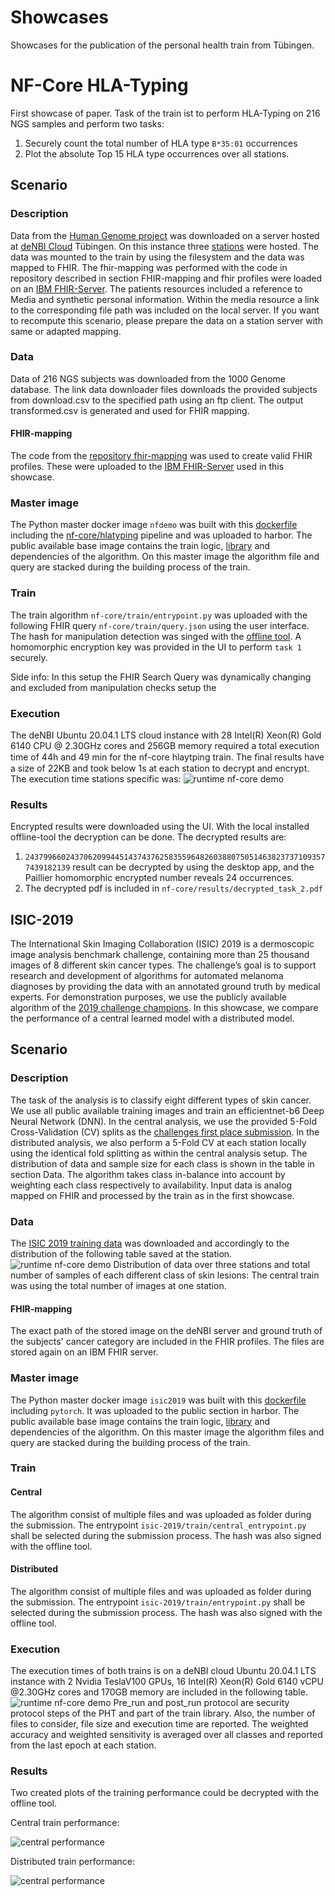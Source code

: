 # Showcases

Showcases for the publication of the personal health train from Tübingen.

# NF-Core HLA-Typing
First showcase of paper. Task of the train ist to perform HLA-Typing on 216 NGS samples and perform two tasks:
1. Securely count the total number of HLA type `B*35:01` occurrences
2. Plot the absolute Top 15 HLA type occurrences over all stations.

## Scenario
### Description
Data from the [Human Genome project](https://doi.org/10.1038/nature11632) was downloaded on a server hosted at [deNBI Cloud](https://cloud.denbi.de/tubingen/) Tübingen.
On this instance three [stations](https://gitlab.com/PersonalHealthTrain/implementations/germanmii/difuture/station/station) were hosted. The data was mounted to the train by using the filesystem and the data was mapped to FHIR.
The fhir-mapping was performed with the code in repository described in section FHIR-mapping and fhir profiles were loaded on an [IBM FHIR-Server](https://ibm.github.io/FHIR/). The patients resources included a
reference to Media and synthetic personal information. Within the media resource a link to the corresponding file path was included
on the local server. If you want to recompute this scenario, please prepare the data on a station server with same or adapted mapping.

### Data
Data of 216 NGS subjects was downloaded from the 1000 Genome database. The link data downloader files downloads the provided subjects from download.csv
to the specified path using an ftp client. The output transformed.csv is generated and used for FHIR mapping.

#### FHIR-mapping
The code from the [repository fhir-mapping](https://gitlab.com/PersonalHealthTrain/implementations/germanmii/difuture/station/sandbox/fhir-station-mapping/-/blob/master/data_mapping/Patient_PHT.py) was used
to create valid FHIR profiles. These were uploaded to the [IBM FHIR-Server](https://ibm.github.io/FHIR/) used in this showcase.


### Master image
The Python master docker image ``nfdemo`` was built with this [dockerfile](https://gitlab.com/PersonalHealthTrain/implementations/germanmii/difuture/train-container-library/-/blob/master/docker_files/Dockerfile_nfcore) including the [nf-core/hlatyping](https://github.com/nf-core/hlatyping) pipeline and was uploaded to harbor.
The public available base image contains the train logic, [library](https://gitlab.com/PersonalHealthTrain/implementations/germanmii/difuture/train-container-library/-/blob/master/train_lib/train/NfcoreTrain.py) and dependencies of the algorithm. On this master image the algorithm file and query are stacked during the building process of the train.

### Train
The train algorithm ``nf-core/train/entrypoint.py`` was uploaded with the following FHIR query ``nf-core/train/query.json`` using the user interface.
The hash for manipulation detection was singed with the [offline tool](https://gitlab.com/PersonalHealthTrain/implementations/germanmii/difuture/pht-offline-tool).
A homomorphic encryption key was provided in the UI to perform `task 1` securely.

Side info: In this setup the FHIR Search Query was dynamically changing and excluded from manipulation checks setup the

### Execution
The deNBI Ubuntu 20.04.1 LTS cloud instance with 28 Intel(R) Xeon(R) Gold 6140 CPU @ 2.30GHz cores and 256GB memory 
required a total execution time of 44h and 49 min for the nf-core hlaytping train. The ﬁnal results have a size of 22KB
and took below 1s at each station to decrypt and encrypt. 
The execution time stations specific was:
![runtime nf-core demo](images/nf-core-time.png)

### Results
Encrypted results were downloaded using the UI. With the local installed offline-tool the decryption can be done.
The decrypted results are:

1. `24379966024370620994451437437625835596482603880750514638237371093577439182139` result can be decrypted by using the desktop app, and the Paillier homomorphic encrypted number reveals 24 occurrences.
2. The decrypted pdf is included in `nf-core/results/decrypted_task_2.pdf`

## ISIC-2019
The International Skin Imaging Collaboration (ISIC) 2019 is a dermoscopic image analysis benchmark challenge,
containing more than 25 thousand images of 8 different skin cancer types. The challenge’s goal is to support research and
development of algorithms for automated melanoma diagnoses by providing the data with an annotated ground truth by medical experts.
For demonstration purposes, we use the publicly available algorithm of the [2019 challenge champions](https://www.sciencedirect.com/science/article/pii/S2215016120300832).
In this showcase, we compare the performance of a central learned model with a distributed model.
## Scenario
### Description
The task of the analysis is to classify eight different types of skin cancer. We use all public available training images
and train an efficientnet-b6 Deep Neural Network (DNN). In the central analysis, we use the provided 5-Fold Cross-Validation (CV)
splits as the [challenges first place submission](https://www.sciencedirect.com/science/article/pii/S2215016120300832). In the distributed analysis, we also perform a 5-Fold CV at each
station locally using the identical fold splitting as within the central analysis setup. The distribution of data and
sample size for each class is shown in the table in section Data. The algorithm takes class in-balance into account by
weighting each class respectively to availability. Input data is analog mapped on FHIR and processed by the train as in the first showcase.

### Data
The [ISIC 2019 training data](https://challenge2019.isic-archive.com/data.html) was downloaded and accordingly to the distribution of the following table
saved at the station.
![runtime nf-core demo](images/isic-distribution.png)
Distribution of data over three stations and total number of samples of each different class of skin lesions:
The central train was using the total number of images at one station.

#### FHIR-mapping
The exact path of the stored image on the deNBI server and ground truth of the subjects' cancer category are included in the FHIR profiles.
The files are stored again on an IBM FHIR server.

### Master image
The Python master docker image ``isic2019`` was built with this [dockerfile](https://gitlab.com/PersonalHealthTrain/implementations/germanmii/difuture/train-container-library/-/blob/demo/docker_files/Dockerfile_isic2019) including `pytorch`. It was uploaded to the public section in harbor.
The public available base image contains the train logic, [library](https://gitlab.com/PersonalHealthTrain/implementations/germanmii/difuture/train-container-library/-/blob/demo/train_lib/train/ISICTrain.py) and dependencies of the algorithm. On this master image the algorithm files and query are stacked during the building process of the train.


### Train

#### Central
The algorithm consist of multiple files and was uploaded as folder during the submission. The entrypoint `isic-2019/train/central_entrypoint.py` shall be selected during the submission process.
The hash was also signed with the offline tool.

#### Distributed
The algorithm consist of multiple files and was uploaded as folder during the submission. The entrypoint `isic-2019/train/entrypoint.py` shall be selected during the submission process.
The hash was also signed with the offline tool.

### Execution
The execution times of both trains is on a deNBI cloud Ubuntu 20.04.1 LTS instance with 2 Nvidia TeslaV100 GPUs,
16 Intel(R) Xeon(R) Gold 6140 vCPU @2.30GHz cores and 170GB memory are included in the following table.
![runtime nf-core demo](images/isic-time.png)
Pre_run and post_run protocol are security protocol steps of the PHT and part of the train library.
Also, the number of files to consider, file size and execution time are reported.
The weighted accuracy and weighted sensitivity is averaged over all classes and reported from the last epoch at each station.


### Results
Two created plots of the training performance could be decrypted with the offline tool.

Central train performance:

![central performance](isic-2019/results/central_train/decrypted_central_train_performance.png)

Distributed train performance:

![central performance](isic-2019/results/distributed_train/decrypted_distributed_train_performance.png)